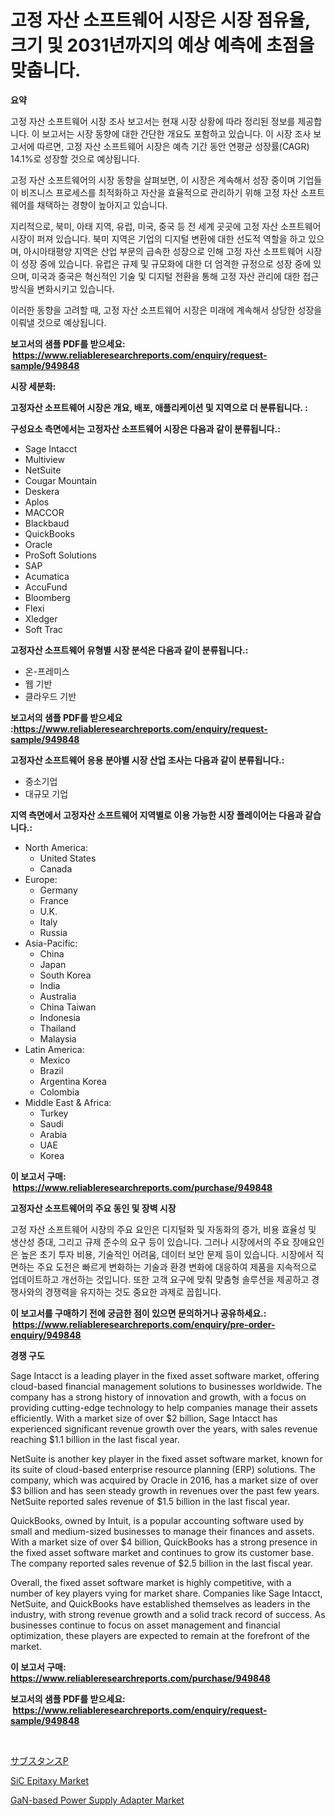<p><h1>고정 자산 소프트웨어 시장은 시장 점유율, 크기 및 2031년까지의 예상 예측에 초점을 맞춥니다.</h1></p><p><strong>요약</strong></p>
<p><p>고정 자산 소프트웨어 시장 조사 보고서는 현재 시장 상황에 따라 정리된 정보를 제공합니다. 이 보고서는 시장 동향에 대한 간단한 개요도 포함하고 있습니다. 이 시장 조사 보고서에 따르면, 고정 자산 소프트웨어 시장은 예측 기간 동안 연평균 성장률(CAGR) 14.1%로 성장할 것으로 예상됩니다.</p><p>고정 자산 소프트웨어의 시장 동향을 살펴보면, 이 시장은 계속해서 성장 중이며 기업들이 비즈니스 프로세스를 최적화하고 자산을 효율적으로 관리하기 위해 고정 자산 소프트웨어를 채택하는 경향이 높아지고 있습니다.</p><p>지리적으로, 북미, 아태 지역, 유럽, 미국, 중국 등 전 세계 곳곳에 고정 자산 소프트웨어 시장이 퍼져 있습니다. 북미 지역은 기업의 디지털 변환에 대한 선도적 역할을 하고 있으며, 아시아태평양 지역은 산업 부문의 급속한 성장으로 인해 고정 자산 소프트웨어 시장이 성장 중에 있습니다. 유럽은 규제 및 규모화에 대한 더 엄격한 규정으로 성장 중에 있으며, 미국과 중국은 혁신적인 기술 및 디지털 전환을 통해 고정 자산 관리에 대한 접근 방식을 변화시키고 있습니다.</p><p>이러한 동향을 고려할 때, 고정 자산 소프트웨어 시장은 미래에 계속해서 상당한 성장을 이뤄낼 것으로 예상됩니다.</p></p>
<p><strong>보고서의 샘플 PDF를 받으세요: &nbsp;<a href="https://www.reliableresearchreports.com/enquiry/request-sample/949848">https://www.reliableresearchreports.com/enquiry/request-sample/949848</a></strong></p>
<p><strong>시장 세분화:</strong></p>
<p><strong> 고정자산 소프트웨어 시장은 개요, 배포, 애플리케이션 및 지역으로 더 분류됩니다. :</strong></p>
<p><strong>구성요소 측면에서는 고정자산 소프트웨어 시장은 다음과 같이 분류됩니다.:</strong></p>
<p><ul><li>Sage Intacct</li><li>Multiview</li><li>NetSuite</li><li>Cougar Mountain</li><li>Deskera</li><li>Aplos</li><li>MACCOR</li><li>Blackbaud</li><li>QuickBooks</li><li>Oracle</li><li>ProSoft Solutions</li><li>SAP</li><li>Acumatica</li><li>AccuFund</li><li>Bloomberg</li><li>Flexi</li><li>Xledger</li><li>Soft Trac</li></ul></p>
<p><strong> 고정자산 소프트웨어 유형별 시장 분석은 다음과 같이 분류됩니다.:</strong></p>
<p><ul><li>온-프레미스</li><li>웹 기반</li><li>클라우드 기반</li></ul></p>
<p><strong>보고서의 샘플 PDF를 받으세요 :<a href="https://www.reliableresearchreports.com/enquiry/request-sample/949848">https://www.reliableresearchreports.com/enquiry/request-sample/949848</a></strong></p>
<p><strong> 고정자산 소프트웨어 응용 분야별 시장 산업 조사는 다음과 같이 분류됩니다.:</strong></p>
<p><ul><li>중소기업</li><li>대규모 기업</li></ul></p>
<p><strong>지역 측면에서 고정자산 소프트웨어 지역별로 이용 가능한 시장 플레이어는 다음과 같습니다.:</strong></p>
<p><ul>
    <li>
        North America:
        <ul>
            <li>United States</li>
            <li>Canada</li>
        </ul>
    </li>
    <li>
        Europe:
        <ul>
            <li>Germany</li>
            <li>France</li>
            <li>U.K.</li>
            <li>Italy</li>
            <li>Russia</li>
        </ul>
    </li>
    <li>
        Asia-Pacific:
        <ul>
            <li>China</li>
            <li>Japan</li>
            <li>South Korea</li>
            <li>India</li>
            <li>Australia</li>
            <li>China Taiwan</li>
            <li>Indonesia</li>
            <li>Thailand</li>
            <li>Malaysia</li>
        </ul>
    </li>
    <li>
        Latin America:
        <ul>
            <li>Mexico</li>
            <li>Brazil</li>
            <li>Argentina Korea</li>
            <li>Colombia</li>
        </ul>
    </li>
    <li>
        Middle East & Africa:
        <ul>
            <li>Turkey</li>
            <li>Saudi</li>
            <li>Arabia</li>
            <li>UAE</li>
            <li>Korea</li>
        </ul>
    </li>
    </ul></p>
<p><strong>이 보고서 구매: &nbsp;<a href="https://www.reliableresearchreports.com/purchase/949848">https://www.reliableresearchreports.com/purchase/949848</a></strong></p>
<p><strong>고정자산 소프트웨어의 주요 동인 및 장벽 시장</strong></p>
<p><p>고정 자산 소프트웨어 시장의 주요 요인은 디지털화 및 자동화의 증가, 비용 효율성 및 생산성 증대, 그리고 규제 준수의 요구 등이 있습니다. 그러나 시장에서의 주요 장애요인은 높은 초기 투자 비용, 기술적인 어려움, 데이터 보안 문제 등이 있습니다. 시장에서 직면하는 주요 도전은 빠르게 변화하는 기술과 환경 변화에 대응하여 제품을 지속적으로 업데이트하고 개선하는 것입니다. 또한 고객 요구에 맞춰 맞춤형 솔루션을 제공하고 경쟁사와의 경쟁력을 유지하는 것도 중요한 과제로 꼽힙니다.</p></p>
<p><strong>이 보고서를 구매하기 전에 궁금한 점이 있으면 문의하거나 공유하세요.: &nbsp;<a href="https://www.reliableresearchreports.com/enquiry/pre-order-enquiry/949848">https://www.reliableresearchreports.com/enquiry/pre-order-enquiry/949848</a></strong></p>
<p><strong>경쟁 구도</strong></p>
<p><p>Sage Intacct is a leading player in the fixed asset software market, offering cloud-based financial management solutions to businesses worldwide. The company has a strong history of innovation and growth, with a focus on providing cutting-edge technology to help companies manage their assets efficiently. With a market size of over $2 billion, Sage Intacct has experienced significant revenue growth over the years, with sales revenue reaching $1.1 billion in the last fiscal year.</p><p>NetSuite is another key player in the fixed asset software market, known for its suite of cloud-based enterprise resource planning (ERP) solutions. The company, which was acquired by Oracle in 2016, has a market size of over $3 billion and has seen steady growth in revenues over the past few years. NetSuite reported sales revenue of $1.5 billion in the last fiscal year.</p><p>QuickBooks, owned by Intuit, is a popular accounting software used by small and medium-sized businesses to manage their finances and assets. With a market size of over $4 billion, QuickBooks has a strong presence in the fixed asset software market and continues to grow its customer base. The company reported sales revenue of $2.5 billion in the last fiscal year.</p><p>Overall, the fixed asset software market is highly competitive, with a number of key players vying for market share. Companies like Sage Intacct, NetSuite, and QuickBooks have established themselves as leaders in the industry, with strong revenue growth and a solid track record of success. As businesses continue to focus on asset management and financial optimization, these players are expected to remain at the forefront of the market.</p></p>
<p><strong>이 보고서 구매: &nbsp; <a href="https://www.reliableresearchreports.com/purchase/949848">https://www.reliableresearchreports.com/purchase/949848</a></strong></p>
<p><strong>보고서의 샘플 PDF를 받으세요: &nbsp;<a href="https://www.reliableresearchreports.com/enquiry/request-sample/949848">https://www.reliableresearchreports.com/enquiry/request-sample/949848</a></strong><strong></strong></p>
<p>&nbsp;</p>
<p><p><a href="https://github.com/xemfu2379520/Market-Research-Report-List-1/blob/main/81788999986.md">サブスタンスP</a></p><p><a href="https://github.com/nicoletavirag/Market-Research-Report-List-2/blob/main/sic-epitaxy-market.md">SiC Epitaxy Market</a></p><p><a href="https://github.com/mauripalmi/Market-Research-Report-List-2/blob/main/gan-based-power-supply-adapter-market.md">GaN-based Power Supply Adapter Market</a></p></p>